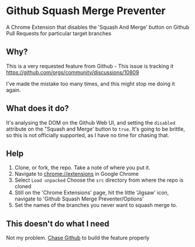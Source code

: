 # Github Squash Merge Preventer

A Chrome Extension that disables the 'Squash And Merge' button on Github Pull Requests for particular target branches

## Why?

This is a very requested feature from Github - This issue is tracking it <https://github.com/orgs/community/discussions/10809>

I've made the mistake too many times, and this might stop me doing it again.

## What does it do?

It's analysing the DOM on the Github Web UI, and setting the `disabled` attribute on the "Squash and Merge' button to `true`. It's going to be brittle, so this is not officially supported, as I have no time for chasing that.

## Help

1. Clone, or fork, the repo. Take a note of where you put it.
2. Navigate to [chrome://extensions](chrome://extensions/) in Google Chrome
3. Select `Load unpacked` Choose the `src` directory from where the repo is cloned
4. Still on the 'Chrome Extensions' page, hit the little 'Jigsaw' icon, navigate to 'Github Squash Merge Preventer/Options'
5. Set the names of the branches you never want to squash merge to.

## This doesn't do what I need

Not my problem. [Chase Github](https://github.com/orgs/community/discussions/10809) to build the feature properly
